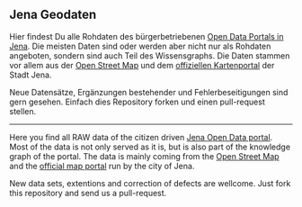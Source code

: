 Jena Geodaten
-------------

Hier findest Du alle Rohdaten des bürgerbetriebenen [Open Data Portals in Jena](http://www.offenes-jena.de).
Die meisten Daten sind oder werden aber nicht nur als Rohdaten angeboten,
sondern sind auch Teil des Wissensgraphs. Die Daten stammen vor allem aus der
[Open Street Map](http://www.openstreetmap.org) und dem [offiziellen Kartenportal](http://www.jena.de/kartenportal) der Stadt Jena.

Neue Datensätze, Ergänzungen bestehender und Fehlerbeseitigungen sind gern gesehen. Einfach dies Repository forken und einen pull-request stellen.

---

Here you find all RAW data of the citizen driven [Jena Open Data portal](http://www.jenaopendata.org). Most
of the data is not only served as it is, but is also part of the knowledge
graph of the portal. The data is mainly coming from the [Open Street Map](http://www.openstreetmap.org) and the
[official map portal](http://www.jena.de/kartenportal) run by the city of Jena.

New data sets, extentions and correction of defects are wellcome. Just fork this repository and send us a pull-request.
